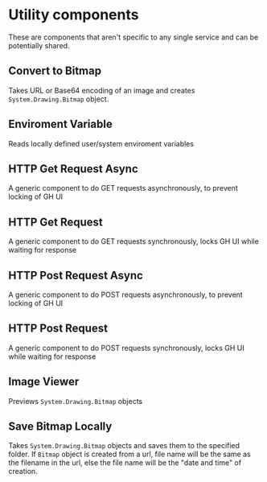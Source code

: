 # Utility components

These are components that aren't specific to any single service and can be potentially shared.

## Convert to Bitmap
Takes URL or Base64 encoding of an image and creates `System.Drawing.Bitmap` object.

## Enviroment Variable
Reads locally defined user/system enviroment variables

## HTTP Get Request Async
A generic component to do GET requests asynchronously, to prevent locking of GH UI

## HTTP Get Request
A generic component to do GET requests synchronously, locks GH UI while waiting for response

## HTTP Post Request Async
A generic component to do POST requests asynchronously, to prevent locking of GH UI

## HTTP Post Request
A generic component to do POST requests synchronously, locks GH UI while waiting for response

## Image Viewer
Previews `System.Drawing.Bitmap` objects

## Save Bitmap Locally
Takes `System.Drawing.Bitmap` objects and saves them to the specified folder. If `Bitmap` object is created from a url, file name will be the same as the filename in the url, else the file name will be the "date and time" of creation.